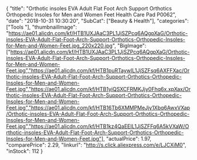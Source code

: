 {
	"title": "Orthotic insoles EVA Adult Flat Foot Arch Support Orthotics Orthopedic Insoles for Men and Women Feet Health Care Pad P0062",
	"date": "2018-10-31 10:30:20",
	"SubCat": ["Beauty & Health"],
	"categories": ["Tools "],
	"thumbnailImage": "https://ae01.alicdn.com/kf/HTB1UXJAaC3PL1JjSZPcq6AQgpXaG/Orthotic-insoles-EVA-Adult-Flat-Foot-Arch-Support-Orthotics-Orthopedic-Insoles-for-Men-and-Women-Feet.jpg_220x220.jpg",
	"BigImage": ["https://ae01.alicdn.com/kf/HTB1UXJAaC3PL1JjSZPcq6AQgpXaG/Orthotic-insoles-EVA-Adult-Flat-Foot-Arch-Support-Orthotics-Orthopedic-Insoles-for-Men-and-Women-Feet.jpg","https://ae01.alicdn.com/kf/HTB1puRTaywIL1JjSZFsq6AXFFXac/Orthotic-insoles-EVA-Adult-Flat-Foot-Arch-Support-Orthotics-Orthopedic-Insoles-for-Men-and-Women-Feet.jpg","https://ae01.alicdn.com/kf/HTB1yiQSXCFRMKJjy0Fhq6x.xpXax/Orthotic-insoles-EVA-Adult-Flat-Foot-Arch-Support-Orthotics-Orthopedic-Insoles-for-Men-and-Women-Feet.jpg","https://ae01.alicdn.com/kf/HTB16Tb6XMMPMeJjy1Xbq6AwxVXap/Orthotic-insoles-EVA-Adult-Flat-Foot-Arch-Support-Orthotics-Orthopedic-Insoles-for-Men-and-Women-Feet.jpg","https://ae01.alicdn.com/kf/HTB1kz4QaEEIL1JjSZFFq6A5kVXaW/Orthotic-insoles-EVA-Adult-Flat-Foot-Arch-Support-Orthotics-Orthopedic-Insoles-for-Men-and-Women-Feet.jpg"],
	"actualPrice": 1.97,
	"comparePrice": 2.29,
	"linkurl": "http://s.click.aliexpress.com/e/LJCXiM0",
	"inStock": 112
}
